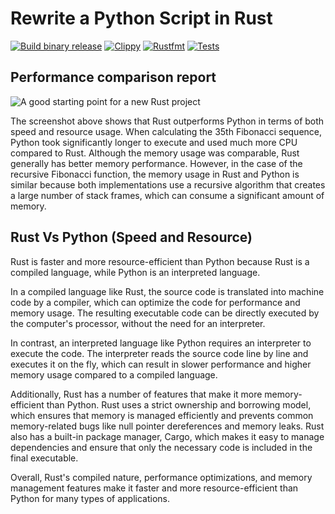 # Rewrite a Python Script in Rust

[![Build binary release](https://github.com/nogibjj/rmr62_rust_week_8/actions/workflows/release.yml/badge.svg)](https://github.com/nogibjj/rmr62_rust_week_8/actions/workflows/release.yml) [![Clippy](https://github.com/nogibjj/rmr62_rust_week_8/actions/workflows/lint.yml/badge.svg)](https://github.com/nogibjj/rmr62_rust_week_8/actions/workflows/lint.yml) [![Rustfmt](https://github.com/nogibjj/rmr62_rust_week_8/actions/workflows/rustfmt.yml/badge.svg)](https://github.com/nogibjj/rmr62_rust_week_8/actions/workflows/rustfmt.yml) [![Tests](https://github.com/nogibjj/rmr62_rust_week_8/actions/workflows/tests.yml/badge.svg)](https://github.com/nogibjj/rmr62_rust_week_8/actions/workflows/tests.yml)

## Performance comparison report
![A good starting point for a new Rust project](https://user-images.githubusercontent.com/36940292/277520394-6b82d493-3c4e-4fd5-bfee-d75cccda81a3.png)

The screenshot above shows that Rust outperforms Python in terms of both speed and resource usage. When calculating the 35th Fibonacci sequence, Python took significantly longer to execute and used much more CPU compared to Rust. Although the memory usage was comparable, Rust generally has better memory performance. However, in the case of the recursive Fibonacci function, the memory usage in Rust and Python is similar because both implementations use a recursive algorithm that creates a large number of stack frames, which can consume a significant amount of memory.

## Rust Vs Python (Speed and Resource)

Rust is faster and more resource-efficient than Python because Rust is a compiled language, while Python is an interpreted language.

In a compiled language like Rust, the source code is translated into machine code by a compiler, which can optimize the code for performance and memory usage. The resulting executable code can be directly executed by the computer's processor, without the need for an interpreter.

In contrast, an interpreted language like Python requires an interpreter to execute the code. The interpreter reads the source code line by line and executes it on the fly, which can result in slower performance and higher memory usage compared to a compiled language.

Additionally, Rust has a number of features that make it more memory-efficient than Python. Rust uses a strict ownership and borrowing model, which ensures that memory is managed efficiently and prevents common memory-related bugs like null pointer dereferences and memory leaks. Rust also has a built-in package manager, Cargo, which makes it easy to manage dependencies and ensure that only the necessary code is included in the final executable.

Overall, Rust's compiled nature, performance optimizations, and memory management features make it faster and more resource-efficient than Python for many types of applications.

